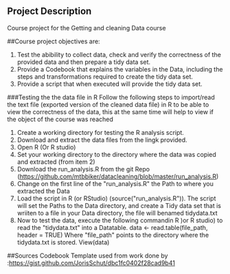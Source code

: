 
## Project Description
Course project for the Getting and cleaning Data course

##Course project objectives are:
1. Test the abibility to collect data, check and verify the correctness of the provided data and then prepare a tidy data set.
2. Provide a Codebook that explains the variables in the Data, including the steps and transformations required to create the tidy data set.
3. Provide a script that when executed will provide the tidy data set.

###Testing the the data file in R
Follow the following steps to import/read the text file (exported version of the cleaned data file) in R to be able to view the correctness of the data, this at the same time will help to view if the object of the course was reached

1. Create a working directory for testing the R analysis script.
2. Download and extract the data files from the lingk provided.
3. Open R (Or R studio) 
4. Set your working directory to the directory where the data was copied and extracted (from item 2)
5. Download the run_analysis.R from the git Repo (https://github.com/mtbbiker/datacleaning/blob/master/run_analysis.R)
6. Change on the first line of the "run_analysis.R" the Path to where you extracted the Data
7. Load the script in R (or RStudio) (source("run_analysis.R")). The script will set the Paths to the Data directory, and create a Tidy data set that is wriiten to a file in your Data directory, the file will benamed tidydata.txt
8. Now to test the data, execute the following commandin R )or R studio) to read the "tidydata.txt" into a Datatable.    data <- read.table(file_path, header = TRUE) Where "file_path" points to the directory where the tidydata.txt is       stored.
  View(data)


##Sources
Codebook Template used from work done by :https://gist.github.com/JorisSchut/dbc1fc0402f28cad9b41
